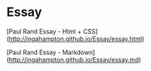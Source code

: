 Essay
=====
[Paul Rand Essay - Html + CSS] (http://ingahampton.github.io/Essay/essay.html)

[Paul Rand Essay - Markdown] (http://ingahampton.github.io/Essay/essay.md)
